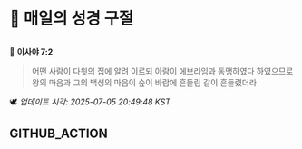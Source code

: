 # 🙏 매일의 성경 구절
##
<!-- START_BIBLE_VERSE -->
📖 **이사야 7:2**
> 어떤 사람이 다윗의 집에 알려 이르되 아람이 에브라임과 동맹하였다 하였으므로 왕의 마음과 그의 백성의 마음이 숲이 바람에 흔들림 같이 흔들렸더라

🕊️ _업데이트 시각: 2025-07-05 20:49:48 KST_
  <!-- END_BIBLE_VERSE -->
## GITHUB_ACTION
